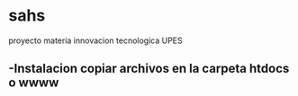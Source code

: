 sahs
====

proyecto materia innovacion tecnologica UPES

-Instalacion
copiar archivos en la carpeta htdocs o wwww
-
